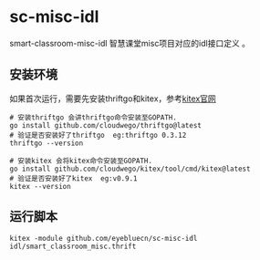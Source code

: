 # sc-misc-idl
smart-classroom-misc-idl 智慧课堂misc项目对应的idl接口定义 。

## 安装环境
如果首次运行，需要先安装thriftgo和kitex，参考[kitex官网](https://cloudwego.cn/zh/docs/kitex/getting-started/prerequisite/)
```shell
# 安装thriftgo 会讲thriftgo命令安装至GOPATH.
go install github.com/cloudwego/thriftgo@latest
# 验证是否安装好了thriftgo  eg:thriftgo 0.3.12
thriftgo --version

# 安装kitex 会将kitex命令安装至GOPATH.
go install github.com/cloudwego/kitex/tool/cmd/kitex@latest
# 验证是否安装好了kitex  eg:v0.9.1
kitex --version
```

## 运行脚本
```shell
kitex -module github.com/eyebluecn/sc-misc-idl idl/smart_classroom_misc.thrift
```